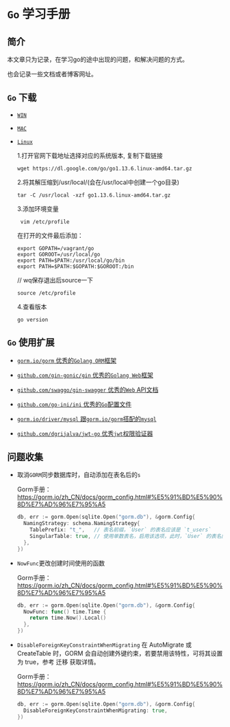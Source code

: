 # `Go` 学习手册

## 简介

本文章只为记录，在学习go的途中出现的问题，和解决问题的方式。

也会记录一些文档或者博客网址。

## `Go` 下载

- [`WIN`](https://golang.org/dl/go1.15.1.windows-amd64.msi)
- [`MAC`](https://golang.org/dl/go1.15.1.darwin-amd64.pkg)
- [`Linux`](https://golang.org/dl/go1.15.1.linux-amd64.tar.gz)

    1.打开官网下载地址选择对应的系统版本, 复制下载链接
    ```
    wget https://dl.google.com/go/go1.13.6.linux-amd64.tar.gz
    ```
    2.将其解压缩到/usr/local/(会在/usr/local中创建一个go目录)
    ```
    tar -C /usr/local -xzf go1.13.6.linux-amd64.tar.gz
    ```
    3.添加环境变量
    ```
     vim /etc/profile
    ```
    在打开的文件最后添加：
    ```
    export GOPATH=/vagrant/go
    export GOROOT=/usr/local/go
    export PATH=$PATH:/usr/local/go/bin
    export PATH=$PATH:$GOPATH:$GOROOT:/bin
    ```
    // wq保存退出后source一下
    ```
    source /etc/profile
    ```
    4.查看版本
    ```
    go version
    ```
## `Go` 使用扩展

- [`gorm.io/gorm` 优秀的`Golang ORM`框架](https://gorm.io/zh_CN/docs/gorm_config.html)

- [`github.com/gin-gonic/gin` 优秀的`Golang Web`框架](https://gin-gonic.com/)

- [`github.com/swaggo/gin-swagger` 优秀的`Web` API文档](https://github.com/swaggo/gin-swagger/)

- [`github.com/go-ini/ini` 优秀的`Go`配置文件](https://github.com/go-ini/ini/)

- [`gorm.io/driver/mysql` 跟`gorm.io/gorm`搭配的`mysql`](https://gorm.io/driver/mysql)

- [`github.com/dgrijalva/jwt-go` 优秀`jwt`权限验证器](https://github.com/dgrijalva/jwt-go)


## 问题收集

- 取消`GORM`同步数据库时，自动添加在表名后的`s`

    Gorm手册：https://gorm.io/zh_CN/docs/gorm_config.html#%E5%91%BD%E5%90%8D%E7%AD%96%E7%95%A5
    
    ```go
    db, err := gorm.Open(sqlite.Open("gorm.db"), &gorm.Config{
      NamingStrategy: schema.NamingStrategy{
        TablePrefix: "t_",   // 表名前缀，`User` 的表名应该是 `t_users`
        SingularTable: true, // 使用单数表名，启用该选项，此时，`User` 的表名应该是 `t_user`
      },
    })
    ```

- `NowFunc`更改创建时间使用的函数

    Gorm手册：https://gorm.io/zh_CN/docs/gorm_config.html#%E5%91%BD%E5%90%8D%E7%AD%96%E7%95%A5
    
    ```go
    db, err := gorm.Open(sqlite.Open("gorm.db"), &gorm.Config{
      NowFunc: func() time.Time {
        return time.Now().Local()
      },
    })
    ```

- `DisableForeignKeyConstraintWhenMigrating` 在 AutoMigrate 或 CreateTable 时，GORM 会自动创建外键约束，若要禁用该特性，可将其设置为 true，参考 迁移 获取详情。
    
    Gorm手册：https://gorm.io/zh_CN/docs/gorm_config.html#%E5%91%BD%E5%90%8D%E7%AD%96%E7%95%A5
    
    ```go
    db, err := gorm.Open(sqlite.Open("gorm.db"), &gorm.Config{
      DisableForeignKeyConstraintWhenMigrating: true,
    })
    ```  

